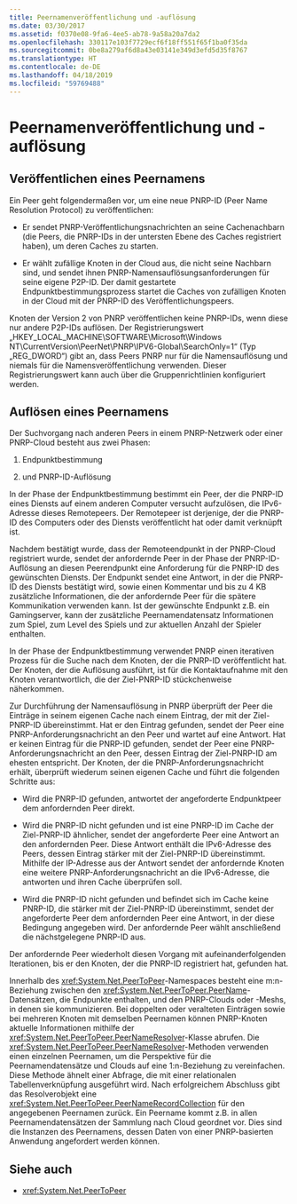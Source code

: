 ```yaml
---
title: Peernamenveröffentlichung und -auflösung
ms.date: 03/30/2017
ms.assetid: f0370e08-9fa6-4ee5-ab78-9a58a20a7da2
ms.openlocfilehash: 330117e103f7729ecf6f18ff551f65f1ba0f35da
ms.sourcegitcommit: 0be8a279af6d8a43e03141e349d3efd5d35f8767
ms.translationtype: HT
ms.contentlocale: de-DE
ms.lasthandoff: 04/18/2019
ms.locfileid: "59769488"
---
```

# <a name="peer-name-publication-and-resolution"></a>Peernamenveröffentlichung und -auflösung

## <a name="publishing-a-peer-name"></a>Veröffentlichen eines Peernamens  

 Ein Peer geht folgendermaßen vor, um eine neue PNRP-ID (Peer Name Resolution Protocol) zu veröffentlichen:  
  
-   Er sendet PNRP-Veröffentlichungsnachrichten an seine Cachenachbarn (die Peers, die PNRP-IDs in der untersten Ebene des Caches registriert haben), um deren Caches zu starten.  
  
-   Er wählt zufällige Knoten in der Cloud aus, die nicht seine Nachbarn sind, und sendet ihnen PNRP-Namensauflösungsanforderungen für seine eigene P2P-ID. Der damit gestartete Endpunktbestimmungsprozess startet die Caches von zufälligen Knoten in der Cloud mit der PNRP-ID des Veröffentlichungspeers.  
  
Knoten der Version 2 von PNRP veröffentlichen keine PNRP-IDs, wenn diese nur andere P2P-IDs auflösen. Der Registrierungswert „HKEY_LOCAL_MACHINE\SOFTWARE\Microsoft\Windows NT\CurrentVersion\PeerNet\PNRP\IPV6-Global\SearchOnly=1“ (Typ „REG_DWORD“) gibt an, dass Peers PNRP nur für die Namensauflösung und niemals für die Namensveröffentlichung verwenden. Dieser Registrierungswert kann auch über die Gruppenrichtlinien konfiguriert werden.  
  
## <a name="resolving-a-peer-name"></a>Auflösen eines Peernamens

 Der Suchvorgang nach anderen Peers in einem PNRP-Netzwerk oder einer PNRP-Cloud besteht aus zwei Phasen:  
  
1. Endpunktbestimmung  
  
2. und PNRP-ID-Auflösung  
  
 In der Phase der Endpunktbestimmung bestimmt ein Peer, der die PNRP-ID eines Diensts auf einem anderen Computer versucht aufzulösen, die IPv6-Adresse dieses Remotepeers.  Der Remotepeer ist derjenige, der die PNRP-ID des Computers oder des Diensts veröffentlicht hat oder damit verknüpft ist.  
  
 Nachdem bestätigt wurde, dass der Remoteendpunkt in der PNRP-Cloud registriert wurde, sendet der anfordernde Peer in der Phase der PNRP-ID-Auflösung an diesen Peerendpunkt eine Anforderung für die PNRP-ID des gewünschten Diensts. Der Endpunkt sendet eine Antwort, in der die PNRP-ID des Diensts bestätigt wird, sowie einen Kommentar und bis zu 4 KB zusätzliche Informationen, die der anfordernde Peer für die spätere Kommunikation verwenden kann. Ist der gewünschte Endpunkt z.B. ein Gamingserver, kann der zusätzliche Peernamendatensatz Informationen zum Spiel, zum Level des Spiels und zur aktuellen Anzahl der Spieler enthalten.  
  
 In der Phase der Endpunktbestimmung verwendet PNRP einen iterativen Prozess für die Suche nach dem Knoten, der die PNRP-ID veröffentlicht hat. Der Knoten, der die Auflösung ausführt, ist für die Kontaktaufnahme mit den Knoten verantwortlich, die der Ziel-PNRP-ID stückchenweise näherkommen.  
  
 Zur Durchführung der Namensauflösung in PNRP überprüft der Peer die Einträge in seinem eigenen Cache nach einem Eintrag, der mit der Ziel-PNRP-ID übereinstimmt. Hat er den Eintrag gefunden, sendet der Peer eine PNRP-Anforderungsnachricht an den Peer und wartet auf eine Antwort. Hat er keinen Eintrag für die PNRP-ID gefunden, sendet der Peer eine PNRP-Anforderungsnachricht an den Peer, dessen Eintrag der Ziel-PNRP-ID am ehesten entspricht. Der Knoten, der die PNRP-Anforderungsnachricht erhält, überprüft wiederum seinen eigenen Cache und führt die folgenden Schritte aus:  
  
-   Wird die PNRP-ID gefunden, antwortet der angeforderte Endpunktpeer dem anfordernden Peer direkt.  
  
-   Wird die PNRP-ID nicht gefunden und ist eine PNRP-ID im Cache der Ziel-PNRP-ID ähnlicher, sendet der angeforderte Peer eine Antwort an den anfordernden Peer. Diese Antwort enthält die IPv6-Adresse des Peers, dessen Eintrag stärker mit der Ziel-PNRP-ID übereinstimmt. Mithilfe der IP-Adresse aus der Antwort sendet der anfordernde Knoten eine weitere PNRP-Anforderungsnachricht an die IPv6-Adresse, die antworten und ihren Cache überprüfen soll.  
  
-   Wird die PNRP-ID nicht gefunden und befindet sich im Cache keine PNRP-ID, die stärker mit der Ziel-PNRP-ID übereinstimmt, sendet der angeforderte Peer dem anfordernden Peer eine Antwort, in der diese Bedingung angegeben wird. Der anfordernde Peer wählt anschließend die nächstgelegene PNRP-ID aus.  
  
Der anfordernde Peer wiederholt diesen Vorgang mit aufeinanderfolgenden Iterationen, bis er den Knoten, der die PNRP-ID registriert hat, gefunden hat.  
  
 Innerhalb des <xref:System.Net.PeerToPeer>-Namespaces besteht eine m:n-Beziehung zwischen den <xref:System.Net.PeerToPeer.PeerName>- Datensätzen, die Endpunkte enthalten, und den PNRP-Clouds oder -Meshs, in denen sie kommunizieren. Bei doppelten oder veralteten Einträgen sowie bei mehreren Knoten mit demselben Peernamen können PNRP-Knoten aktuelle Informationen mithilfe der <xref:System.Net.PeerToPeer.PeerNameResolver>-Klasse abrufen. Die <xref:System.Net.PeerToPeer.PeerNameResolver>-Methoden verwenden einen einzelnen Peernamen, um die Perspektive für die Peernamendatensätze und Clouds auf eine 1:n-Beziehung zu vereinfachen. Diese Methode ähnelt einer Abfrage, die mit einer relationalen Tabellenverknüpfung ausgeführt wird. Nach erfolgreichem Abschluss gibt das Resolverobjekt eine <xref:System.Net.PeerToPeer.PeerNameRecordCollection> für den angegebenen Peernamen zurück.  Ein Peername kommt z.B. in allen Peernamendatensätzen der Sammlung nach Cloud geordnet vor. Dies sind die Instanzen des Peernamens, dessen Daten von einer PNRP-basierten Anwendung angefordert werden können.  
  
## <a name="see-also"></a>Siehe auch

- <xref:System.Net.PeerToPeer>
